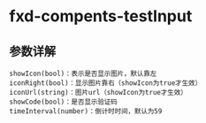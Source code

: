 # fxd-compents-testInput


## 参数详解


```
showIcon(bool)：表示是否显示图片，默认靠左
iconRight(bool)：显示图片靠右（showIcon为true才生效）
iconUrl(string)：图片url（showIcon为true才生效）
showCode(bool)：是否显示验证码
timeInterval(number)：倒计时时间，默认为59
```


